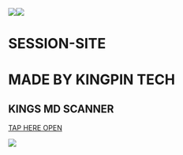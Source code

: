 <a><img src='https://i.imgur.com/LyHic3i.gif'/></a><a><img src='https://i.imgur.com/LyHic3i.gif'/></a>
# SESSION-SITE

# MADE BY KINGPIN TECH

## KINGS MD SCANNER

[TAP HERE OPEN](https://render-session-scanner-by-ibrahim-adams.onrender.com/)

<a><img src='https://telegra.ph/file/d6f2db280e4ec4d743cb0.jpg'/></a>
